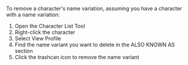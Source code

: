 To remove a character's name variation, assuming you have a character with a name variation:

1. Open the Character List Tool
2. Right-click the character 
3. Select View Profile
4. Find the name variant you want to delete in the ALSO KNOWN AS section
5. Click the trashcan icon to remove the name variant

